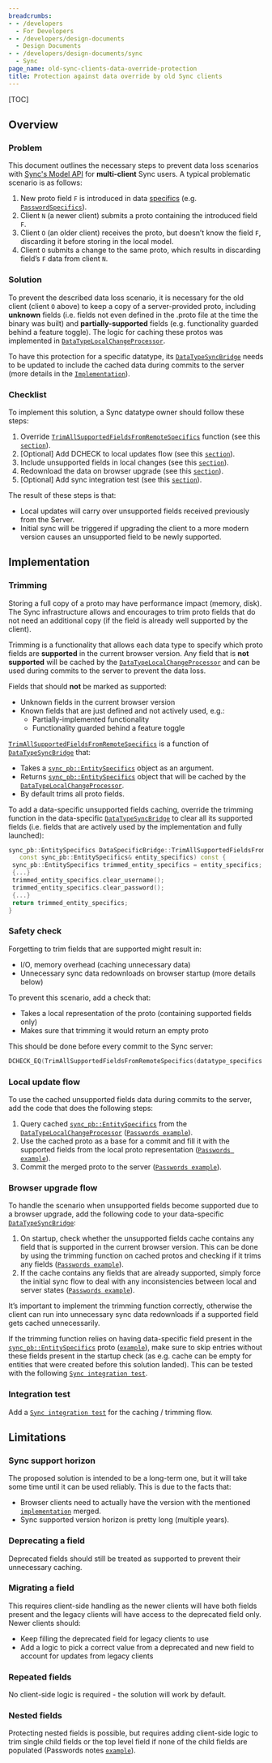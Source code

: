 ```yaml
---
breadcrumbs:
- - /developers
  - For Developers
- - /developers/design-documents
  - Design Documents
- - /developers/design-documents/sync
  - Sync
page_name: old-sync-clients-data-override-protection
title: Protection against data override by old Sync clients
---
```


[TOC]

## Overview

### Problem

This document outlines the necessary steps to prevent data loss scenarios with
[Sync's Model API][SyncModelApi] for **multi-client** Sync users. A typical
problematic scenario is as follows:
1. New proto field `F` is introduced in data [specifics][DataSpecifics] (e.g.
   [`PasswordSpecifics`][PasswordSpecifics]).
2. Client `N` (a newer client) submits a proto containing the introduced field `F`.
3. Client `O` (an older client) receives the proto, but doesn’t know the field `F`,
   discarding it before storing in the local model.
4. Client `O` submits a change to the same proto, which results in discarding
   field’s `F` data from client `N`.

[DataSpecifics]: https://www.chromium.org/developers/design-documents/sync/model-api/#specifics
[PasswordSpecifics]: https://cs.chromium.org/chromium/src/components/sync/protocol/password_specifics.proto
[SyncModelAPI]: https://www.chromium.org/developers/design-documents/sync/model-api

### Solution

To prevent the described data loss scenario, it is necessary for the old client
(client `O` above) to keep a copy of a server-provided proto, including
**unknown** fields (i.e. fields not even defined in the .proto file at the time
the binary was built) and **partially-supported** fields (e.g. functionality
guarded behind a feature toggle). The logic for caching these protos was
implemented in [`DataTypeLocalChangeProcessor`][DataTypeLocalChangeProcessor].

To have this protection for a specific datatype, its
[`DataTypeSyncBridge`][DataTypeSyncBridge] needs to be updated to include the
cached data during commits to the server (more details in the
[`Implementation`](#implementation)).

[DataTypeLocalChangeProcessor]: https://cs.chromium.org/chromium/src/components/sync/model/data_type_local_change_processor.h

### Checklist

To implement this solution, a Sync datatype owner should follow these steps:
1. Override [`TrimAllSupportedFieldsFromRemoteSpecifics`][TRSFC] function (see this
   [`section`](#trimming)).
2. [Optional] Add DCHECK to local updates flow (see this [`section`](#safety-check)).
3. Include unsupported fields in local changes (see this
   [`section`](#local-update-flow)).
4. Redownload the data on browser upgrade (see this [`section`](#browser-upgrade-flow)).
5. [Optional] Add sync integration test (see this [`section`](#integration-test)).

The result of these steps is that:
* Local updates will carry over unsupported fields received previously from the
  Server.
* Initial sync will be triggered if upgrading the client to a more modern
  version causes an unsupported field to be newly supported.

[TRSFC]: https://cs.chromium.org/chromium/src/components/sync/model/data_type_sync_bridge.h?q=f:components%2Fsync%2Fmodel%2Fdata_type_sync_bridge.h%20TrimAllSupportedFieldsFromRemoteSpecifics%20-f:(%5Eout)&ss=chromium%2Fchromium%2Fsrc

## Implementation

### Trimming

Storing a full copy of a proto may have performance impact (memory, disk). The
Sync infrastructure allows and encourages to trim proto fields that do not need
an additional copy (if the field is already well supported by the client).

Trimming is a functionality that allows each data type to specify which proto
fields are **supported** in the current browser version. Any field that is
**not supported** will be cached by the
[`DataTypeLocalChangeProcessor`][DataTypeLocalChangeProcessor] and can be used
during commits to the server to prevent the data loss.

Fields that should **not** be marked as supported:
* Unknown fields in the current browser version
* Known fields that are just defined and not actively used, e.g.:
    * Partially-implemented functionality
    * Functionality guarded behind a feature toggle

[`TrimAllSupportedFieldsFromRemoteSpecifics`][TRSFC] is a function of
[`DataTypeSyncBridge`][DataTypeSyncBridge] that:
* Takes a [`sync_pb::EntitySpecifics`][EntitySpecifics] object as an argument.
* Returns [`sync_pb::EntitySpecifics`][EntitySpecifics] object that will be
  cached by the [`DataTypeLocalChangeProcessor`][DataTypeLocalChangeProcessor].
* By default trims all proto fields.

To add a data-specific unsupported fields caching, override the trimming
function in the data-specific [`DataTypeSyncBridge`][DataTypeSyncBridge] to
clear all its supported fields (i.e. fields that are actively used by the
implementation and fully launched):

```cpp
sync_pb::EntitySpecifics DataSpecificBridge::TrimAllSupportedFieldsFromRemoteSpecifics(
   const sync_pb::EntitySpecifics& entity_specifics) const {
 sync_pb::EntitySpecifics trimmed_entity_specifics = entity_specifics;
 {...}
 trimmed_entity_specifics.clear_username();
 trimmed_entity_specifics.clear_password();
 {...}
 return trimmed_entity_specifics;
}
```

[EntitySpecifics]: https://cs.chromium.org/chromium/src/components/sync/protocol/entity_specifics.proto
[DataTypeLocalChangeProcessor]: https://cs.chromium.org/chromium/src/components/sync/model/data_type_local_change_processor.h
[DataTypeSyncBridge]: https://cs.chromium.org/chromium/src/components/sync/model/data_type_sync_bridge.h
[TRSFC]: https://cs.chromium.org/chromium/src/components/sync/model/data_type_sync_bridge.h?q=f:components%2Fsync%2Fmodel%2Fdata_type_sync_bridge.h%20TrimAllSupportedFieldsFromRemoteSpecifics%20-f:(%5Eout)&ss=chromium%2Fchromium%2Fsrc

### Safety check
Forgetting to trim fields that are supported might result in:
* I/O, memory overhead (caching unnecessary data)
* Unnecessary sync data redownloads on browser startup (more details below)

To prevent this scenario, add a check that:
* Takes a local representation of the proto (containing supported fields only)
* Makes sure that trimming it would return an empty proto

This should be done before every commit to the Sync server:

```cpp
DCHECK_EQ(TrimAllSupportedFieldsFromRemoteSpecifics(datatype_specifics.ByteSizeLong()), 0u);
```

### Local update flow
To use the cached unsupported fields data during commits to the server, add the
code that does the following steps:
1. Query cached [`sync_pb::EntitySpecifics`][EntitySpecifics] from the
   [`DataTypeLocalChangeProcessor`][DataTypeLocalChangeProcessor]
   ([`Passwords example`][PasswordCacheQuery]).
2. Use the cached proto as a base for a commit and fill it with the supported
   fields from the local proto representation
   ([`Passwords example`][PasswordProtoMerge]).
3. Commit the merged proto to the server
   ([`Passwords example`][PasswordMergeCommit]).

[DataTypeLocalChangeProcessor]: https://cs.chromium.org/chromium/src/components/sync/model/data_type_local_change_processor.h
[PasswordCacheQuery]: https://source.chromium.org/chromium/chromium/src/+/main:components/password_manager/core/browser/sync/password_sync_bridge.cc;l=972-979;drc=e95ee489e7a4aee5408d8bb0e13bebc61adcca0d
[PasswordMergeCommit]: https://source.chromium.org/chromium/chromium/src/+/main:components/password_manager/core/browser/sync/password_sync_bridge.cc;l=366-374;drc=12be03159fe22cd4ef291e9561762531c2589539
[PasswordProtoMerge]: https://source.chromium.org/chromium/chromium/src/+/main:components/password_manager/core/browser/sync/password_proto_utils.cc;l=226-267;drc=32d86114a7d841e2b1b041b0d8b5434930164f17

### Browser upgrade flow
To handle the scenario when unsupported fields become supported due to
a browser upgrade, add the following code to your data-specific
[`DataTypeSyncBridge`][DataTypeSyncBridge]:
1. On startup, check whether the unsupported fields cache contains any field
   that is supported in the current browser version. This can be done by using
   the trimming function on cached protos and checking if it trims any fields
   ([`Passwords example`][PasswordCacheCheck]).
2. If the cache contains any fields that are already supported, simply force
   the initial sync flow to deal with any inconsistencies between local and
   server states
   ([`Passwords example`][PasswordInitialSync]).

It’s important to implement the trimming function correctly, otherwise the client
can run into unnecessary sync data redownloads if a supported field gets cached
unnecessarily.

If the trimming function relies on having data-specific field present in the
[`sync_pb::EntitySpecifics`][EntitySpecifics] proto ([`example`][PasswordCheckExample]),
make sure to skip entries without these fields present in the startup check (as
e.g. cache can be empty for entities that were created before this solution
landed). This can be tested with the following [`Sync integration test`][SyncStartupTest].

[DataTypeSyncBridge]: https://cs.chromium.org/chromium/src/components/sync/model/data_type_sync_bridge.h
[PasswordCheckExample]: https://cs.chromium.org/chromium/src/components/password_manager/core/browser/sync/password_sync_bridge.cc;l=904;drc=d149054a527b4fae61477ce9c338aeff64273d06
[PasswordCacheCheck]: https://source.chromium.org/chromium/chromium/src/+/main:components/password_manager/core/browser/sync/password_sync_bridge.cc;l=981-1008;drc=e95ee489e7a4aee5408d8bb0e13bebc61adcca0d
[PasswordInitialSync]: https://source.chromium.org/chromium/chromium/src/+/main:components/password_manager/core/browser/sync/password_sync_bridge.cc;l=284-296;drc=e95ee489e7a4aee5408d8bb0e13bebc61adcca0d
[SyncStartupTest]: https://chromium-review.googlesource.com/c/chromium/src/+/3773600

### Integration test
Add a [`Sync integration test`][SyncCachingTest] for the caching / trimming flow.

[SyncCachingTest]: https://chromium-review.googlesource.com/c/chromium/src/+/3638012

## Limitations

### Sync support horizon
The proposed solution is intended to be a long-term one, but it will take some
time until it can be used reliably. This is due to the facts that:
* Browser clients need to actually have the version with the mentioned
 [`implementation`](#implementation) merged.
* Sync supported version horizon is pretty long (multiple years).

### Deprecating a field
Deprecated fields should still be treated as supported to prevent their
unnecessary caching.

### Migrating a field
This requires client-side handling as the newer clients will have both fields
present and the legacy clients will have access to the deprecated field only.
Newer clients should:
* Keep filling the deprecated field for legacy clients to use
* Add a logic to pick a correct value from a deprecated and new field to
  account for updates from legacy clients

### Repeated fields
No client-side logic is required - the solution will work by default.

### Nested fields
Protecting nested fields is possible, but requires adding client-side logic to
trim single child fields or the top level field if none of the child fields are
populated (Passwords notes [`example`][NotesExample]).

[NotesExample]: https://source.chromium.org/chromium/chromium/src/+/main:components/password_manager/core/browser/sync/password_proto_utils.cc;l=29-64;drc=0495165c40e1bfad00d7a84474cfb8025e6d4a7c

